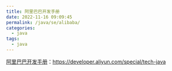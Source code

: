 ```yaml
---
title: 阿里巴巴开发手册
date: 2022-11-16 09:09:45
permalink: /java/se/alibaba/
categories:
  - java
tags:
  - java
---
```


[阿里巴巴开发手册](https://developer.aliyun.com/special/tech-java)：https://developer.aliyun.com/special/tech-java
